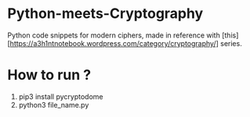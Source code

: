 # Python-meets-Cryptography
Python code snippets for modern ciphers, made in reference with [this][https://a3h1ntnotebook.wordpress.com/category/cryptography/] series.

# How to run ?

1. pip3 install pycryptodome
2. python3 file_name.py 
